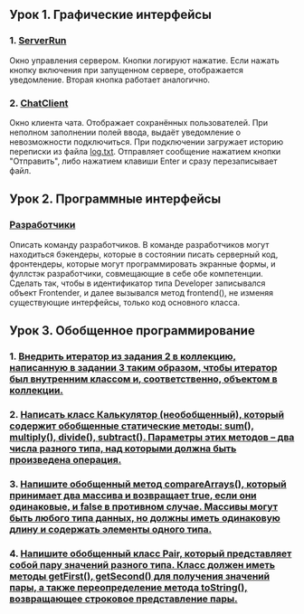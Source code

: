 ## Урок 1. Графические интерфейсы

### 1. [ServerRun](src/main/java/dz1/ServerRun.java)
Окно управления сервером. Кнопки логируют нажатие. Если нажать кнопку включения при запущенном сервере, отображается уведомление. Вторая кнопка работает аналогично.
### 2. [ChatClient](src/main/java/dz1/ChatClient.java)
Окно клиента чата. Отображает сохранённых пользователей. При неполном заполнении полей ввода, выдаёт уведомление о невозможности подключиться. При подключении загружает историю переписки из файла [log.txt](log.txt). Отправляет сообщение нажатием кнопки "Отправить", либо нажатием клавиши Enter и сразу перезаписывает файл.

## Урок 2. Программные интерфейсы

### [Разработчики](src/main/java/dz2/Main.java)
Описать команду разработчиков. В команде разработчиков могут находиться бэкендеры, которые в состоянии писать серверный код, фронтендеры, которые могут программировать экранные формы, и фуллстэк разработчики, совмещающие в себе обе компетенции. Сделать так, чтобы в идентификатор типа Developer записывался объект Frontender, и далее вызывался метод frontend(), не изменяя существующие интерфейсы, только код основного класса.

## Урок 3. Обобщенное программирование

### 1. [Внедрить итератор из задания 2 в коллекцию, написанную в задании 3 таким образом, чтобы итератор был внутренним классом и, соответственно, объектом в коллекции.](src/main/java/dz3/MyCollection.java)
### 2. [Написать класс Калькулятор (необобщенный), который содержит обобщенные статические методы: sum(), multiply(), divide(), subtract(). Параметры этих методов – два числа разного типа, над которыми должна быть произведена операция.]()
### 3. [Напишите обобщенный метод compareArrays(), который принимает два массива и возвращает true, если они одинаковые, и false в противном случае. Массивы могут быть любого типа данных, но должны иметь одинаковую длину и содержать элементы одного типа.]()
### 4. [Напишите обобщенный класс Pair, который представляет собой пару значений разного типа. Класс должен иметь методы getFirst(), getSecond() для получения значений пары, а также переопределение метода toString(), возвращающее строковое представление пары.]()



